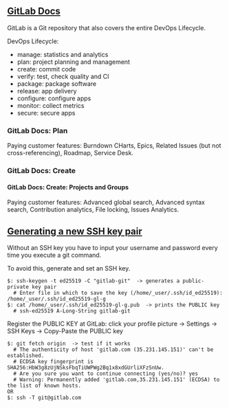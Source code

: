 ## [GitLab Docs](https://docs.gitlab.com/ee/README.html)

GitLab is a Git repository that also covers the entire DevOps Lifecycle.  

DevOps Lifecycle:
* manage: statistics and analytics
* plan: project planning and management
* create: commit code
* verify: test, check quality and CI
* package: package software
* release: app delivery
* configure: configure apps
* monitor: collect metrics
* secure: secure apps

### GitLab Docs: Plan

Paying customer features: Burndown CHarts, Epics, Related Issues (but not cross-referencing), Roadmap, Service Desk.  

### GitLab Docs: Create

#### GitLab Docs: Create: Projects and Groups

Paying customer features: Advanced global search, Advanced syntax search, Contribution analytics, File locking, Issues Analytics.  


## [Generating a new SSH key pair](https://gitlab.com/help/ssh/README#generating-a-new-ssh-key-pair)

Without an SSH key you have to input your username and password every time you execute a git command.  

To avoid this, generate and set an SSH key.  

```
$: ssh-keygen -t ed25519 -C "gitlab-git"  -> generates a public-private key pair
  # Enter file in which to save the key (/home/_user/.ssh/id_ed25519): /home/_user/.ssh/id_ed25519-gl-g
$: cat /home/_user/.ssh/id_ed25519-gl-g.pub  -> prints the PUBLIC key
  # ssh-ed25519 A-Long-String gitlab-git
```

Register the PUBLIC KEY at GitLab: click your profile picture -> Settings -> SSH Keys -> Copy-Paste the PUBLIC key  

```
$: git fetch origin  -> test if it works
  # The authenticity of host 'gitlab.com (35.231.145.151)' can't be established.
  # ECDSA key fingerprint is SHA256:HbW3g8zUjNSksFbqTiUWPWg2Bq1x8xdGUrliXFzSnUw.
  # Are you sure you want to continue connecting (yes/no)? yes
  # Warning: Permanently added 'gitlab.com,35.231.145.151' (ECDSA) to the list of known hosts.
OR
$: ssh -T git@gitlab.com
```
